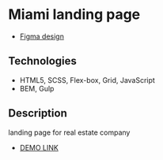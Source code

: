 # Miami landing page
- [Figma design](https://www.figma.com/file/nHz8bflIwJaWP3P99vKTH5/miami_home_new?node-id=16033%3A3)

## Technologies
- HTML5, SCSS, Flex-box, Grid, JavaScript
- BEM, Gulp

## Description
landing page for real estate company
- [DEMO LINK](https://rauzok.github.io/Miami/)
